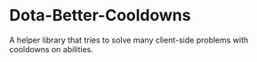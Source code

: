 # Dota-Better-Cooldowns
A helper library that tries to solve many client-side problems with cooldowns on abilities.
